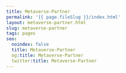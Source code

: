 ```yaml
---
title: Metaverse-Partner
permalink: '{{ page.fileSlug }}/index.html'
layout: metaverse-partner.html
slug: metaverse-partner
tags: pages
seo:
  noindex: false
  title: Metaverse-Partner
  og:title: Metaverse-Partner
  twitter:title: Metaverse-Partner
---
```



